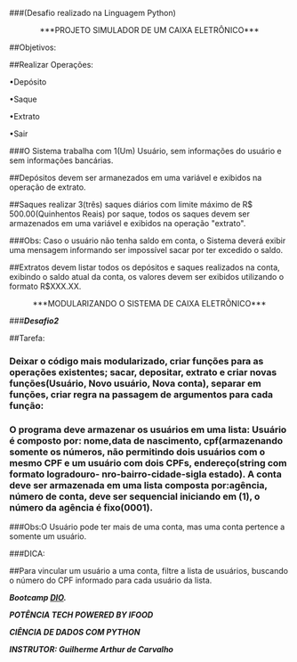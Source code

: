
###(Desafio realizado na Linguagem Python)


<p align ="center">***PROJETO SIMULADOR DE UM CAIXA ELETRÔNICO***</p>

##Objetivos:

##Realizar Operações:

•Depósito

•Saque

•Extrato

•Sair


###O Sistema trabalha com 1(Um) Usuário, sem informações do usuário e sem informações bancárias.

##Depósitos devem ser armanezados em uma variável e  exibidos na operação de extrato.

##Saques  realizar 3(três) saques diários com limite máximo de R$ 500.00(Quinhentos Reais) por saque, todos os saques devem ser armazenados em uma variável e exibidos na operação "extrato".

###Obs: Caso o usuário não tenha saldo em conta, o Sistema deverá exibir uma mensagem informando ser impossível sacar por ter excedido o saldo.

##Extratos devem listar todos os depósitos e saques realizados  na conta, exibindo o saldo atual da conta, os valores devem ser exibidos utilizando o formato R$XXX.XX.


<p align ="center"> ***MODULARIZANDO O SISTEMA DE CAIXA ELETRÕNICO***</P>


###***Desafio2***

 ##Tarefa:

 ### Deixar o código mais modularizado, criar funções para as operações existentes; sacar, depositar, extrato e criar novas funções(Usuário, Novo usuário, Nova conta), separar em funções, criar regra na passagem de argumentos para cada função:
 ### O programa deve armazenar os usuários em uma lista: Usuário é composto por: nome,data  de nascimento, cpf(armazenando somente os números, não permitindo dois usuários com o mesmo CPF e um usuário com dois CPFs, endereço(string com formato logradouro- nro-bairro-cidade-sigla estado). A conta deve ser armazenada em uma lista composta por:agência, número de conta, deve ser sequencial iniciando em (1), o número da agência é fixo(0001).

 ###Obs:O Usuário pode ter mais de uma conta, mas uma conta pertence a somente um usuário.

 ###DICA:
 
 ##Para vincular um usuário a uma conta, filtre a lista de usuários, buscando o número do CPF informado para cada usuário da lista.
 
 ***Bootcamp [DIO](https://www.googleadservices.com/pagead/aclk?sa=L&ai=DChcSEwii9L_Kuq-AAxXjOtQBHWIyAg0YABAAGgJvYQ&ohost=www.google.com&cid=CAESa-D2yNZey9WTU2lQ2Tk4IirU73tWIaiAbCEC7Y6y-L6y-lsiKHnDfrFIYSFpS7VgknB1UkRAKUq1G6l9KJEt-sqG8u2RyWGv3StquNOUGHJOimOE-ePWSZ2KDhKPt1jUgXfZD3p-lrJ4q_Zk&sig=AOD64_2hk_lwQY1s0--Mf-YbQLkNXzno1Q&q&adurl&ved=2ahUKEwjHmbXKuq-AAxVvqZUCHWmCDMUQ0Qx6BAgHEAE).***
  
***POTÊNCIA TECH POWERED BY IFOOD***

***CIÊNCIA DE DADOS COM PYTHON***

***INSTRUTOR: Guilherme Arthur de Carvalho***
